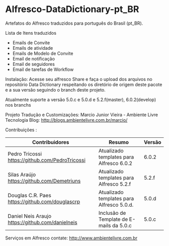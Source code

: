 # Alfresco-DataDictionary-pt_BR

Artefatos do Alfresco traduzidos para português do Brasil (pt_BR).

Lista de Itens traduzidos
- Emails de Convite
- Emails de atividade
- Emails de Modelo de Convite
- Email de notificação
- Email de seguidores
- Email de tarefas de Workflow

Instalação:
 Acesse seu alfresco Share e faça o upload dos arquivos no repositório Data Dictionary respeitando os diretório de origem deste pacote e a sua versão seguindo o branch deste projeto.

 Atualmente suporte a versão 5.0.c e 5.0.d e 5.2.f(master), 6.0.2(develop) nos branchs

Projeto Tradução e Customizações:
Marcio Junior Vieira - Ambiente Livre Tecnologia
Blog: http://blogs.ambientelivre.com.br/marcio/

Contribuições :

| Contribuidores                                    | Resumo                                    | Versão |
|---------------------------------------------------|-------------------------------------------|--------|
| Pedro Tricossi   https://github.com/PedroTricossi | Atualizado templates para Alfresco 6.0.2  | 6.0.2  |
| Silas Araújo https://github.com/Demetriuns        | Atualizado templates para Alfresco 5.2.f  | 5.2.f  |
| Douglas C.R. Paes https://github.com/douglascrp   | Atualizado templates para Alfresco 5.0.d. | 5.0.d  |
| Daniel Neis Araujo  https://github.com/danielneis | Inclusão de Template de E-mails da 5.0.c  | 5.0.c  |


Serviços em  Alfresco contate: http://www.ambientelivre.com.br
